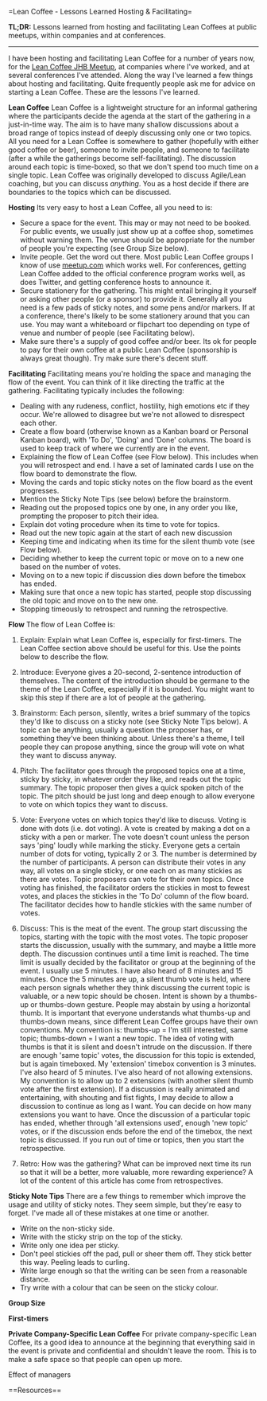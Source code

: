 =Lean Coffee - Lessons Learned Hosting & Facilitating=

**TL;DR:** Lessons learned from hosting and facilitating Lean Coffees at public meetups, within companies and at conferences.

--------

I have been hosting and facilitating Lean Coffee for a number of years now, for the [Lean Coffee JHB Meetup](https://www.meetup.com/Lean-Coffee-JHB/), at companies where I've worked, and at several conferences I've attended. Along the way I've learned a few things about hosting and facilitating. Quite frequently people ask me for advice on starting a Lean Coffee. These are the lessons I've learned.

**Lean Coffee**
Lean Coffee is a lightweight structure for an informal gathering where the participants decide the agenda at the start of the gathering in a just-in-time way. The aim is to have many shallow discussions about a broad range of topics instead of deeply discussing only one or two topics. All you need for a Lean Coffee is somewhere to gather (hopefully with either good coffee or beer), someone to invite people, and someone to facilitate (after a while the gatherings become self-facilitating). The discussion around each topic is time-boxed, so that we don't spend too much time on a single topic. Lean Coffee was originally developed to discuss Agile/Lean coaching, but you can discuss *anything*. You as a host decide if there are boundaries to the topics which can be discussed. 

**Hosting**
Its very easy to host a Lean Coffee, all you need to is: 
* Secure a space for the event. This may or may not need to be booked. For public events, we usually just show up at a coffee shop, sometimes without warning them. The venue should be appropriate for the number of people you're expecting (see Group Size below).
* Invite people. Get the word out there. Most public Lean Coffee groups I know of use [meetup.com](meetup.com) which works well. For conferences, getting Lean Coffee added to the official conference program works well, as does Twitter, and getting conference hosts to announce it.
* Secure stationery for the gathering. This might entail bringing it yourself or asking other people (or a sponsor) to provide it. Generally all you need is a few pads of sticky notes, and some pens and/or markers. If at a conference, there's likely to be some stationery around that you can use. You may want a whiteboard or flipchart too depending on type of venue and number of people (see Facilitating below).
* Make sure there's a supply of good coffee and/or beer. Its ok for people to pay for their own coffee at a public Lean Coffee (sponsorship is always great though). Try make sure there's decent stuff. 

**Facilitating**
Facilitating means you're holding the space and managing the flow of the event. You can think of it like directing the traffic at the gathering. Facilitating typically includes the following:
* Dealing with any rudeness, conflict, hostility, high emotions etc if they occur. We're allowed to disagree but we're not allowed to disrespect each other. 
* Create a flow board (otherwise known as a Kanban board or Personal Kanban board), with 'To Do', 'Doing' and 'Done' columns. The board is used to keep track of where we currently are in the event.
* Explaining the flow of Lean Coffee (see Flow below). This includes when you will retrospect and end. I have a set of laminated cards I use on the flow board to demonstrate the flow.
* Moving the cards and topic sticky notes on the flow board as the event progresses.
* Mention the Sticky Note Tips (see below) before the brainstorm.
* Reading out the proposed topics one by one, in any order you like, prompting the proposer to pitch their idea.
* Explain dot voting procedure when its time to vote for topics.
* Read out the new topic again at the start of each new discussion 
* Keeping time and indicating when its time for the silent thumb vote (see Flow below).
* Deciding whether to keep the current topic or move on to a new one based on the number of votes.
* Moving on to a new topic if discussion dies down before the timebox has ended.
* Making sure that once a new topic has started, people stop discussing the old topic and move on to the new one.
* Stopping timeously to retrospect and running the retrospective.

**Flow**
The flow of Lean Coffee is:
 1. Explain: Explain what Lean Coffee is, especially for first-timers. The Lean Coffee section above should be useful for this. Use the points below to describe the flow. 
 2. Introduce: Everyone gives a 20-second, 2-sentence introduction of themselves. The content of the introduction should be germane to the theme of the Lean Coffee, especially if it is bounded. You might want to skip this step if there are a lot of people at the gathering.
 3. Brainstorm: Each person, silently, writes a brief summary of  the topics they'd like to discuss on a sticky note (see Sticky Note Tips below). A topic can be anything, usually a question the proposer has, or something they've been thinking about. Unless there's a theme, I tell people they can propose anything, since the group will vote on what they want to discuss anyway. 
 4. Pitch: The facilitator goes through the proposed topics one at a time, sticky by sticky, in whatever order they like, and reads out the topic summary. The topic proposer then gives a quick spoken pitch of the topic. The pitch should be just long and deep enough to allow everyone to vote on which topics they want to discuss. 
 5. Vote: Everyone votes on which topics they'd like to discuss. Voting is done with dots (i.e. dot voting). A vote is created by making a dot on a sticky with a pen or marker. The vote doesn't count unless the person says 'ping' loudly while marking the sticky. Everyone gets a certain number of dots for voting, typically 2 or 3. The number is determined by the number of participants. A person can distribute their votes in any way, all votes on a single sticky, or one each on as many stickies as there are votes. Topic proposers can vote for their own topics. Once voting has finished, the facilitator orders the stickies in most to fewest votes, and places the stickies in the 'To Do' column of the flow board. The facilitator decides how to handle stickies with the same number of votes.
 6. Discuss: This is the meat of the event. The group start discussing the topics, starting with the topic with the most votes. The topic proposer starts the discussion, usually with the summary, and maybe a little more depth. The discussion continues until a time limit is reached. The time limit is usually decided by the facilitator or group at the beginning of the event. I usually use 5 minutes. I have also heard of 8 minutes and 15 minutes. 
 Once the 5 minutes are up, a silent thumb vote is held, where each person signals whether they think discussing the current topic is valuable, or a new topic should be chosen. Intent is shown by a thumbs-up or thumbs-down gesture. People may abstain by using a horizontal thumb. It is important that everyone understands what thumbs-up and thumbs-down means, since different Lean Coffee groups have their own conventions. My convention is: thumbs-up = I'm still interested, same topic; thumbs-down = I want a new topic. The idea of voting with thumbs is that it is silent and doesn't intrude on the discussion.
 If there are enough 'same topic' votes, the discussion for this topic is extended, but is again timeboxed. My 'extension' timebox convention is 3 minutes. I've also heard of 5 minutes. I've also heard of not allowing extensions. My convention is to allow up to 2 extensions (with another silent thumb vote after the first extension). If a discussion is really animated and entertaining, with shouting and fist fights, I may decide to allow a discussion to continue as long as I want. You can decide on how many extensions you want to have. Once the discussion of a particular topic has ended, whether through 'all extensions used', enough 'new topic' votes, or if the discussion ends before the end of the timebox, the next topic is discussed.  If you run out of time or topics, then you start the retrospective.

 7. Retro: How was the gathering? What can be improved next time its run so that it will be a better, more valuable, more rewarding experience? A lot of the content of this article has come from retrospectives.

**Sticky Note Tips**
There are a few things to remember which improve the usage and utility of sticky notes. They seem simple, but they're easy to forget. I've made all of these mistakes at one time or another.
* Write on the non-sticky side.
* Write with the sticky strip on the top of the sticky.
* Write only one idea per sticky.
* Don't peel stickies off the pad, pull or sheer them off. They stick better this way. Peeling leads to curling.
* Write large enough so that the writing can be seen from a reasonable distance.
* Try write with a colour that can be seen on the sticky colour.

**Group Size**


**First-timers**

**Private Company-Specific Lean Coffee**
For private company-specific Lean Coffee, its a good idea to announce at the beginning that everything said in the event is private and confidential and shouldn't leave the room. This is to make a safe space so that people can open up more.

Effect of managers

==Resources==
